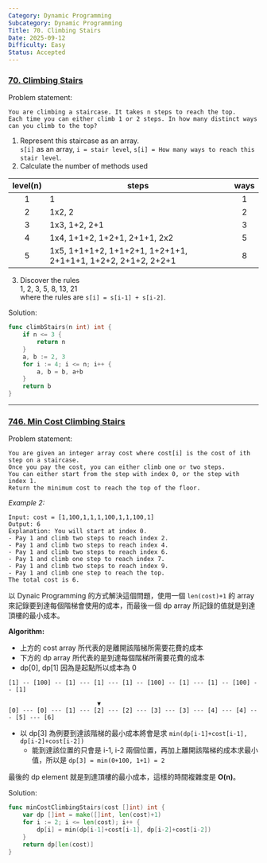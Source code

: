 ```yaml
---
Category: Dynamic Programming
Subcategory: Dynamic Programming
Title: 70. Climbing Stairs
Date: 2025-09-12
Difficulty: Easy
Status: Accepted
---
```

### [70. Climbing Stairs]

Problem statement:
```
You are climbing a staircase. It takes n steps to reach the top.  
Each time you can either climb 1 or 2 steps. In how many distinct ways can you climb to the top?
```

1.  Represent this staircase as an array.  
`s[i]` as an array, `i = stair level`, `s[i] = How many ways to reach this stair level`.
2.  Calculate the number of methods used

| level(n) | steps | ways |
| :----: | ---- | :----: |
| 1 | 1 | 1 |
| 2 | 1x2, 2 | 2 |
| 3 | 1x3, 1+2, 2+1 | 3 |
| 4 | 1x4, 1+1+2, 1+2+1, 2+1+1, 2x2 | 5 | 
| 5 | 1x5, 1+1+1+2, 1+1+2+1, 1+2+1+1, 2+1+1+1, 1+2+2, 2+1+2, 2+2+1 | 8 |

3. Discover the rules  
1, 2, 3, 5, 8, 13, 21  
where the rules are `s[i] = s[i-1] + s[i-2]`.

Solution:  
```go
func climbStairs(n int) int {
	if n <= 3 {
		return n
	}
	a, b := 2, 3
	for i := 4; i <= n; i++ {
		a, b = b, a+b
	}
	return b
}
```

<!-- Unfinish -->
<!-- 
---

### Dynamic Programming

這題其實也可以想成一個 Dynamic Programming 的問題，每次最多可以爬 m (1 <= m < n) 個階梯，最多有幾種方法到達 n 階梯。
如果這樣想這題就變成了一個 Unbounded Knapsack 問題，m 是物品的價值，n 是背包的容量。

這裡使用 Dynamic Programming 5 Steps 來分析:

1.	Define the problem
	-	`dp[j]` 代表到達第 i 階梯的方法數
2.	Determine the recurrence formula
	-	這裡的遞推公式就是 `dp[j] += dp[j-m] + 1`
	-	m = j - 1
3.	Initialize the DP array
	-	因為是求最大值，所以全部初始化為 0
-->

[70. Climbing Stairs]: https://leetcode.com/problems/climbing-stairs/

---

### [746. Min Cost Climbing Stairs]

Problem statement:
```
You are given an integer array cost where cost[i] is the cost of ith step on a staircase. 
Once you pay the cost, you can either climb one or two steps.
You can either start from the step with index 0, or the step with index 1.
Return the minimum cost to reach the top of the floor.
```

*Example 2:*
```
Input: cost = [1,100,1,1,1,100,1,1,100,1]
Output: 6
Explanation: You will start at index 0.
- Pay 1 and climb two steps to reach index 2.
- Pay 1 and climb two steps to reach index 4.
- Pay 1 and climb two steps to reach index 6.
- Pay 1 and climb one step to reach index 7.
- Pay 1 and climb two steps to reach index 9.
- Pay 1 and climb one step to reach the top.
The total cost is 6.
```

以 Dynaic Programming 的方式解決這個問題，使用一個 `len(cost)+1` 的 array 來記錄要到達每個階梯會使用的成本，而最後一個 dp array 所記錄的值就是到達頂樓的最小成本。

**Algorithm:**
-	上方的 cost array 所代表的是離開該階梯所需要花費的成本
-	下方的 dp array 所代表的是到達每個階梯所需要花費的成本
-	dp[0], dp[1] 因為是起點所以成本為 0

```
[1] -- [100] -- [1] --- [1] --- [1] -- [100] -- [1] --- [1] -- [100] -- [1]

                         ▼
[0] --- [0] --- [1] --- [2] --- [2] --- [3] --- [3] --- [4] --- [4] --- [5] --- [6]
```

-	以 dp[3] 為例要到達該階梯的最小成本將會是求 `min(dp[i-1]+cost[i-1], dp[i-2]+cost[i-2])`
	-	能到達該位置的只會是 i-1, i-2 兩個位置，再加上離開該階梯的成本求最小值，所以是 `dp[3] = min(0+100, 1+1) = 2`
	
最後的 dp element 就是到達頂樓的最小成本，這樣的時間複雜度是 **O(n)**。

Solution:
```go
func minCostClimbingStairs(cost []int) int {
	var dp []int = make([]int, len(cost)+1)
	for i := 2; i <= len(cost); i++ {
		dp[i] = min(dp[i-1]+cost[i-1], dp[i-2]+cost[i-2])
	}
	return dp[len(cost)]
}
```

[746. Min Cost Climbing Stairs]: https://leetcode.com/problems/min-cost-climbing-stairs/